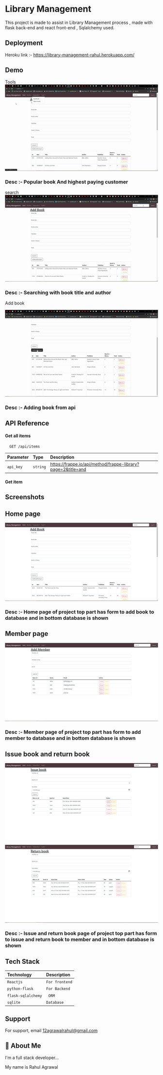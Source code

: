 
# Library Management

This project is made to assist in Library Management process , made with flask back-end and react front-end , Sqlalchemy used.


## Deployment

Heroku link :- https://library-management-rahul.herokuapp.com/


## Demo

Tools
![](https://github.com/Rl0007/library-management/blob/main/images/tools.gif)
### Desc :- Popular book And highest paying customer
search
![](https://github.com/Rl0007/library-management/blob/d44ef66a0752f8de04b6bdaac3dd931486f878c7/images/search.gif)

### Desc :- Searching with book title and author

Add book

![](https://github.com/Rl0007/library-management/blob/d44ef66a0752f8de04b6bdaac3dd931486f878c7/images/addbook.gif)

### Desc :- Adding book from api 

## API Reference

#### Get all items

```http
  GET /api/items
```

| Parameter | Type     | Description                |
| :-------- | :------- | :------------------------- |
| `api_key` | `string` |https://frappe.io/api/method/frappe-library?page=2&title=and |

#### Get item
## Screenshots
## Home page

![](https://github.com/Rl0007/library-management/blob/d44ef66a0752f8de04b6bdaac3dd931486f878c7/images/homepage.PNG)

### Desc :- Home page of project top part has form to add book to database and in bottom database is shown

## Member page

![](https://github.com/Rl0007/library-management/blob/d44ef66a0752f8de04b6bdaac3dd931486f878c7/images/member.PNG)

### Desc :- Member page of project top part has form to add member to database and in bottom database is shown

## Issue book and return book 

![](https://github.com/Rl0007/library-management/blob/d44ef66a0752f8de04b6bdaac3dd931486f878c7/images/issuebook.PNG)


![](https://github.com/Rl0007/library-management/blob/d44ef66a0752f8de04b6bdaac3dd931486f878c7/images/returnbook.PNG)

### Desc :- Issue and return book page of project top part has form to issue and return book to member and in bottom database is shown

## Tech Stack

| Technology | Description     |                    
| :-------- | :------- | 
| `Reactjs`      | `For frontend` |
| `python-flask`      | `For Backend` | 
| `flask-sqlalchemy`      | ` ORM` |
| `sqlite`      | `Database` | 




## Support

For support, email 12agrawalrahul@gmail.com


## 🚀 About Me
I'm a full stack developer...

My name is Rahul Agrawal 
